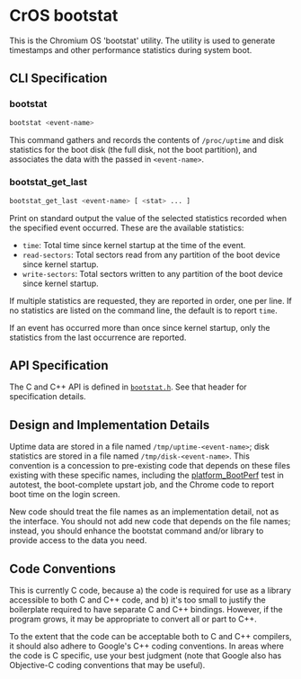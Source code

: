 # CrOS bootstat

This is the Chromium OS 'bootstat' utility.  The utility is used
to generate timestamps and other performance statistics during
system boot.

## CLI Specification

### bootstat

```sh
bootstat <event-name>
```

This command gathers and records the contents of `/proc/uptime` and disk
statistics for the boot disk (the full disk, not the boot partition), and
associates the data with the passed in `<event-name>`.

### bootstat_get_last

```sh
bootstat_get_last <event-name> [ <stat> ... ]
```

Print on standard output the value of the selected statistics recorded when
the specified event occurred.  These are the available statistics:

*   `time`: Total time since kernel startup at the time of the event.
*   `read-sectors`: Total sectors read from any partition of the boot device
    since kernel startup.
*   `write-sectors`: Total sectors written to any partition of the boot device
    since kernel startup.

If multiple statistics are requested, they are reported in order, one
per line.  If no statistics are listed on the command line, the
default is to report `time`.

If an event has occurred more than once since kernel startup, only
the statistics from the last occurrence are reported.

## API Specification

The C and C++ API is defined in [`bootstat.h`](./bootstat.h).
See that header for specification details.

## Design and Implementation Details

Uptime data are stored in a file named `/tmp/uptime-<event-name>`;
disk statistics are stored in a file named `/tmp/disk-<event-name>`.
This convention is a concession to pre-existing code that depends on
these files existing with these specific names, including the
[platform_BootPerf] test in autotest, the boot-complete upstart job,
and the Chrome code to report boot time on the login screen.

New code should treat the file names as an implementation detail,
not as the interface.  You should not add new code that depends on
the file names; instead, you should enhance the bootstat command
and/or library to provide access to the data you need.

## Code Conventions

This is currently C code, because a) the code is required for use
as a library accessible to both C and C++ code, and b) it's too
small to justify the boilerplate required to have separate C and
C++ bindings.  However, if the program grows, it may be appropriate
to convert all or part to C++.

To the extent that the code can be acceptable both to C and C++
compilers, it should also adhere to Google's C++ coding conventions.
In areas where the code is C specific, use your best judgment (note
that Google also has Objective-C coding conventions that may be
useful).

[platform_BootPerf]: https://chromium.googlesource.com/chromiumos/third_party/autotest/+/master/client/site_tests/platform_BootPerf
